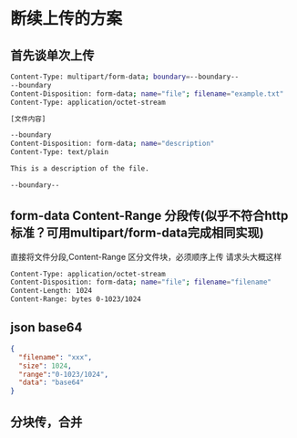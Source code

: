 # 断续上传的方案

## 首先谈单次上传
```bash
Content-Type: multipart/form-data; boundary=--boundary--
--boundary
Content-Disposition: form-data; name="file"; filename="example.txt"
Content-Type: application/octet-stream

[文件内容]

--boundary
Content-Disposition: form-data; name="description"
Content-Type: text/plain

This is a description of the file.

--boundary--
```
## form-data Content-Range 分段传(似乎不符合http标准？可用multipart/form-data完成相同实现)
直接将文件分段,Content-Range 区分文件块，必须顺序上传
请求头大概这样
```bash
Content-Type: application/octet-stream
Content-Disposition: form-data; name="file"; filename="filename"
Content-Length: 1024
Content-Range: bytes 0-1023/1024
```

## json base64
```json
{
  "filename": "xxx",
  "size": 1024,
  "range":"0-1023/1024",
  "data": "base64"
}
```

## 分块传，合并
